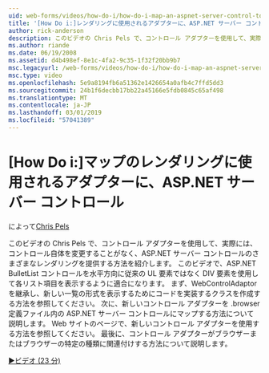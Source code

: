 ```yaml
---
uid: web-forms/videos/how-do-i/how-do-i-map-an-aspnet-server-control-to-the-adaptor-used-to-render-it
title: '[How Do i:]レンダリングに使用されるアダプターに、ASP.NET サーバー コントロールをマップ |Microsoft Docs'
author: rick-anderson
description: このビデオの Chris Pels で、コントロール アダプターを使用して、実際には、c を変更することがなく、ASP.NET サーバー コントロールのさまざまなレンダリングを提供する方法を紹介しています.
ms.author: riande
ms.date: 06/19/2008
ms.assetid: d4b498ef-8e1c-4fa2-9c35-1f32f20bb9b7
msc.legacyurl: /web-forms/videos/how-do-i/how-do-i-map-an-aspnet-server-control-to-the-adaptor-used-to-render-it
msc.type: video
ms.openlocfilehash: 5e9a8194fb6a51362e1426654a0afb4c7ffd5dd3
ms.sourcegitcommit: 24b1f6decbb17bb22a45166e5fdb0845c65af498
ms.translationtype: MT
ms.contentlocale: ja-JP
ms.lasthandoff: 03/01/2019
ms.locfileid: "57041389"
---
```

<a name="how-do-i-map-an-aspnet-server-control-to-the-adaptor-used-to-render-it"></a>[How Do i:]マップのレンダリングに使用されるアダプターに、ASP.NET サーバー コントロール
====================
によって[Chris Pels](https://twitter.com/chrispels)

このビデオの Chris Pels で、コントロール アダプターを使用して、実際には、コントロール自体を変更することがなく、ASP.NET サーバー コントロールのさまざまなレンダリングを提供する方法を紹介します。 このビデオで、ASP.NET BulletList コントロールを水平方向に従来の UL 要素ではなく DIV 要素を使用して各リスト項目を表示するように適合になります。 まず、WebControlAdaptor を継承し、新しい一覧の形式を表示するためにコードを実装するクラスを作成する方法を参照してください。 次に、新しいコントロール アダプターを .browser 定義ファイル内の ASP.NET サーバー コントロールにマップする方法について説明します。 Web サイトのページで、新しいコントロール アダプターを使用する方法を参照してください。 最後に、コントロール アダプターがブラウザーまたはブラウザーの特定の種類に関連付けする方法について説明します。

[&#9654;ビデオ (23 分)](https://channel9.msdn.com/Blogs/ASP-NET-Site-Videos/how-do-i-map-an-aspnet-server-control-to-the-adaptor-used-to-render-it)
